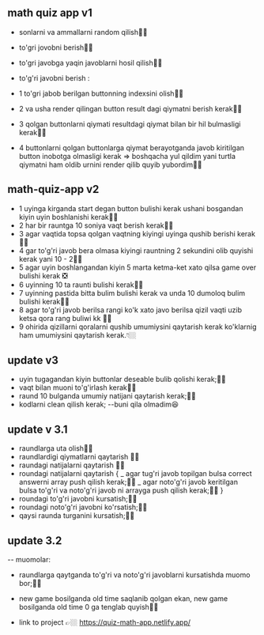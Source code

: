 ## math quiz app v1

- sonlarni va ammallarni random qilish👍🏿
- to'gri jovobni berish👍🏿
- to'gri javobga yaqin javoblarni hosil qilish👍🏿

- to'g'ri javobni berish :
- 1 to'gri jabob berilgan buttonning indexsini olish👍🏿
- 2 va usha render qilingan button result dagi qiymatni berish kerak👍🏿
- 3 qolgan buttonlarni qiymati resultdagi qiymat bilan bir hil bulmasligi kerak👍🏿
- 4 buttonlarni qolgan buttonlarga qiymat berayotganda javob kiritilgan button inobotga olmasligi kerak => boshqacha yul qildim yani turtla qiymatni ham oldib urnini render qilib quyib yubordim👍🏿

## math-quiz-app v2

- 1 uyinga kirganda start degan button bulishi kerak ushani bosgandan kiyin uyin boshlanishi kerak👍🏿
- 2 har bir rauntga 10 soniya vaqt berish kerak👍🏿
- 3 agar vaqtida topsa qolgan vaqtning kiyingi uyinga qushib berishi kerak👍🏿
- 4 gar to'g'ri javob bera olmasa kiyingi rauntning 2 sekundini olib quyishi kerak yani 10 - 2👍🏿
- 5 agar uyin boshlangandan kiyin 5 marta ketma-ket xato qilsa game over bulishi kerak ❎
- 6 uyinning 10 ta raunti bulishi kerak👍🏿
- 7 uyinning pastida bitta bulim bulishi kerak va unda 10 dumoloq bulim bulishi kerak👍🏿
- 8 agar to'g'ri javob berilsa rangi ko'k xato javo berilsa qizil vaqti uzib ketsa qora rang buliwi kk 👍🏿
- 9 ohirida qizillarni qoralarni qushib umumiysini qaytarish kerak ko'klarnig ham umumiysini qaytarish kerak.👇🏼

## update v3

- uyin tugagandan kiyin buttonlar deseable bulib qolishi kerak;👍🏿
- vaqt bilan muoni to'g'irlash kerak👍🏿
- raund 10 bulganda umumiy natijani qaytarish kerak;👍🏿
- kodlarni clean qilish kerak; --buni qila olmadim😆

## update v 3.1

- raundlarga uta olish👍🏿
- raundlardigi qiymatlarni qaytarish 👍🏿
- raundagi natijalarni qaytarish 👍🏿
- roundagi natijalarni qaytarish {
  _ agar tug'ri javob topilgan bulsa correct answerni array push qilish kerak;👍🏿
  _ agar noto'g'ri javob keritilgan bulsa to'g'ri va noto'g'ri javob ni arrayga push qilish kerak;👍🏿
  }
- roundagi to'g'ri javobni kursatish;👍🏿
- roundagi noto'g'ri javobni ko'rsatish;👍🏿
- qaysi raunda turganini kursatish;👍🏿

## update 3.2

-- muomolar:
- raundlarga qaytganda to'g'ri va noto'g'ri javoblarni kursatishda muomo bor;👍🏿
- new game bosilganda old time saqlanib qolgan ekan, new game bosilganda old time 0 ga tenglab quyish👍🏿



- link to project 👉🏼 https://quiz-math-app.netlify.app/
